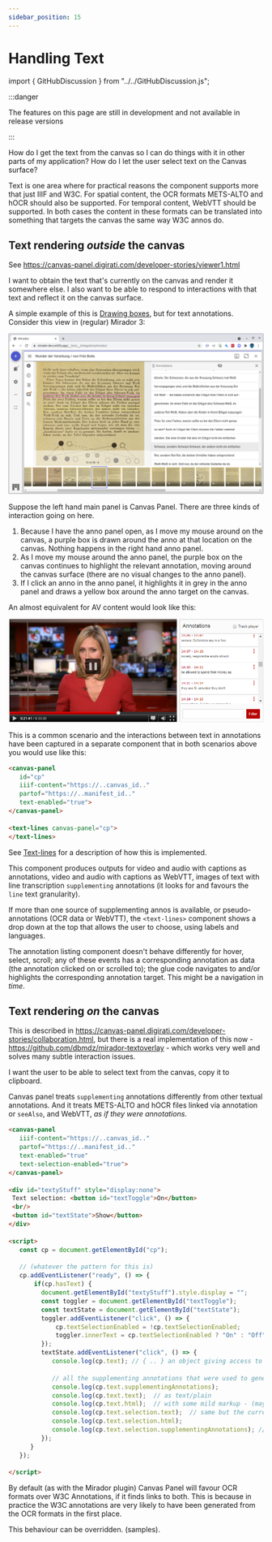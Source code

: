```yaml
---
sidebar_position: 15
---
```


# Handling Text

<!-- TODO: GH-81 -->
import { GitHubDiscussion } from "../../GitHubDiscussion.js";

:::danger

The features on this page are still in development and not available in release versions

:::


How do I get the text from the canvas so I can do things with it in other parts of my application?
How do I let the user select text on the Canvas surface?

Text is one area where for practical reasons the component supports more that just IIIF and W3C.
For spatial content, the OCR formats METS-ALTO and hOCR should also be supported.
For temporal content, WebVTT should be supported.
In both cases the content in these formats can be translated into something that targets the canvas the same way W3C annos do.

<!-- TODO: GH-109 -->
## Text rendering _outside_ the canvas

See https://canvas-panel.digirati.com/developer-stories/viewer1.html

I want to obtain the text that's currently on the canvas and render it somewhere else.
I also want to be able to respond to interactions with that text and reflect it on the canvas surface.

A simple example of this is [Drawing boxes](../examples/highlighting-regions), but for text annotations. Consider this view in (regular) Mirador 3:

![image](../../static/img/examples/mirador.png)

Suppose the left hand main panel is Canvas Panel. 
There are three kinds of interaction going on here. 
1. Because I have the anno panel open, as I move my mouse around on the canvas, a purple box is drawn around the anno at that location on the canvas. Nothing happens in the right hand anno panel.
2. As I move my mouse around the anno panel, the purple box on the canvas continues to highlight the relevant annotation, moving around the canvas surface (there are no visual changes to the anno panel).
3. If I click an anno in the anno panel, it highlights it in grey in the anno panel and draws a yellow box around the anno target on the canvas.

An almost equivalent for AV content would look like this:

![image](../../static/img/examples/bbc.png)

This is a common scenario and the interactions between text in annotations have been captured in a separate component that in both scenarios above you would use like this:

```html
<canvas-panel
   id="cp"
   iiif-content="https://..canvas_id.."
   partof="https://..manifest_id.."
   text-enabled="true">
</canvas-panel>

<text-lines canvas-panel="cp">
</text-lines>
```

See [Text-lines](./text-lines) for a description of how this is implemented.

This component produces outputs for video and audio with captions as annotations, video and audio with captions as WebVTT, images of text with line transcription `supplementing` annotations (it looks for and favours the `line` text granularity).

If more than one source of supplementing annos is available, or pseudo-annotations (OCR data or WebVTT), the `<text-lines>` component shows a drop down at the top that allows the user to choose, using labels and languages.

The annotation listing component doesn't behave differently for hover, select, scroll; any of these events has a corresponding annotation as data (the annotation clicked on or scrolled to); the glue code navigates to and/or highlights the corresponding annotation target. This might be a navigation in _time_.

<!-- TODO: GH-81 -->
## Text rendering _on_ the canvas

This is described in https://canvas-panel.digirati.com/developer-stories/collaboration.html, but there is a real implementation of this now - https://github.com/dbmdz/mirador-textoverlay - which works very well and solves many subtle interaction issues.

I want the user to be able to select text from the canvas, copy it to clipboard.

Canvas panel treats `supplementing` annotations differently from other textual annotations. And it treats METS-ALTO and hOCR files linked via annotation or `seeAlso`, and WebVTT, _as if they were annotations_.


```html
<canvas-panel
   iiif-content="https://..canvas_id.."
   partof="https://..manifest_id.."
   text-enabled="true"
   text-selection-enabled="true">
</canvas-panel>

<div id="textyStuff" style="display:none">
 Text selection: <button id="textToggle">On</button>
 <br/>
 <button id="textState">Show</button>
</div>

<script>
   const cp = document.getElementById("cp");  

   // (whatever the pattern for this is)
   cp.addEventListener("ready", () => { 
       if(cp.hasText) {  
         document.getElementById("textyStuff").style.display = "";
         const toggler = document.getElementById("textToggle"); 
         const textState = document.getElementById("textState"); 
         toggler.addEventListener("click", () => {
             cp.textSelectionEnabled = !cp.textSelectionEnabled;
             toggler.innerText = cp.textSelectionEnabled ? "On" : "Off";
         });
         textState.addEventListener("click", () => {
            console.log(cp.text); // { .. } an object giving access to various properties of the text
            
            // all the supplementing annotations that were used to generate the /text object.
            console.log(cp.text.supplementingAnnotations); 
            console.log(cp.text.text);  // as text/plain
            console.log(cp.text.html);  // with some mild markup - (maybe only <br/>?)
            console.log(cp.text.selection.text);  // same but the current user selection
            console.log(cp.text.selection.html);
            console.log(cp.text.selection.supplementingAnnotations); // just those in the current selection
         });
      }
   });

</script>
```

By default (as with the Mirador plugin) Canvas Panel will favour OCR formats over W3C Annotations, if it finds links to both. This is because in practice the W3C annotations are very likely to have been generated from the OCR formats in the first place.

This behaviour can be overridden. (samples).



<GitHubDiscussion ghid="15" />



